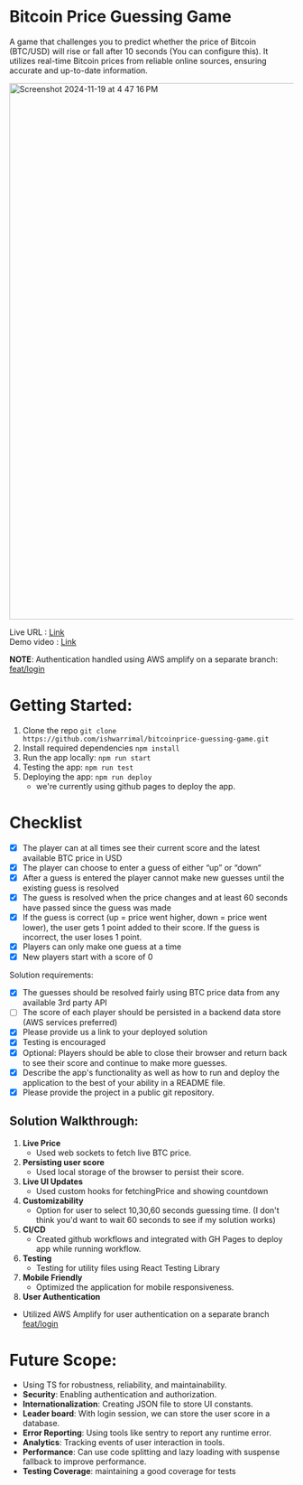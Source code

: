 # Bitcoin Price Guessing Game

A game that challenges you to predict whether the price of Bitcoin (BTC/USD) will rise or fall after 10 seconds (You can configure this). It utilizes real-time Bitcoin prices from reliable online sources, ensuring accurate and up-to-date information.

<img width="950" alt="Screenshot 2024-11-19 at 4 47 16 PM" src="https://github.com/user-attachments/assets/1a8538bf-f1bf-4343-8dc0-da569138e501">

Live URL : [Link](https://ishwarrimal.github.io/bitcoinprice-guessing-game/)  
Demo video : [Link](https://www.loom.com/share/ca8793fe389d4ea2a5b23edb89a3583a?sid=a55bb3e0-e330-4b61-a0e1-097d794b7c6f)

**NOTE**: Authentication handled using AWS amplify on a separate branch: [feat/login](https://github.com/ishwarrimal/bitcoinprice-guessing-game/tree/feat/login)

# Getting Started:
1. Clone the repo `git clone https://github.com/ishwarrimal/bitcoinprice-guessing-game.git`
2. Install required dependencies `npm install`
3. Run the app locally: `npm run start`
4. Testing the app: `npm run test`
5. Deploying the app: `npm run deploy`
    * we're currently using github pages to deploy the app.

# Checklist

- [x] The player can at all times see their current score and the latest available BTC price in USD
- [x] The player can choose to enter a guess of either “up” or “down“
- [x] After a guess is entered the player cannot make new guesses until the existing guess is resolved
- [x] The guess is resolved when the price changes and at least 60 seconds have passed since the guess was made
- [x] If the guess is correct (up = price went higher, down = price went lower), the user gets 1 point added to their score. If the guess is incorrect, the user loses 1 point.
- [x] Players can only make one guess at a time
- [x] New players start with a score of 0

Solution requirements:

- [x] The guesses should be resolved fairly using BTC price data from any available 3rd party API
- [ ] The score of each player should be persisted in a backend data store (AWS services preferred)
- [x] Please provide us a link to your deployed solution
- [x] Testing is encouraged
- [x] Optional: Players should be able to close their browser and return back to see their score and continue to make more guesses.
- [x] Describe the app's functionality as well as how to run and deploy the application to the best of your ability in a README file.
- [x] Please provide the project in a public git repository.

## Solution Walkthrough:
1. **Live Price**
   - Used web sockets to fetch live BTC price.
2. **Persisting user score**
   - Used local storage of the browser to persist their score.
3. **Live UI Updates**
   - Used custom hooks for fetchingPrice and showing countdown
4. **Customizability**
   - Option for user to select 10,30,60 seconds guessing time. (I don't think you'd want to wait 60 seconds to see if my solution works)
5. **CI/CD**
   - Created github workflows and integrated with GH Pages to deploy app while running workflow.
6. **Testing**
   - Testing for utility files using React Testing Library
7. **Mobile Friendly**
   - Optimized the application for mobile responsiveness.
8. **User Authentication**
  - Utilized AWS Amplify for user authentication on a separate branch [feat/login](https://github.com/ishwarrimal/bitcoinprice-guessing-game/tree/feat/login)


# Future Scope:
- Using TS for robustness, reliability, and maintainability.
- **Security**: Enabling authentication and authorization.
- **Internationalization**: Creating JSON file to store UI constants.
- **Leader board**: With login session, we can store the user score in a database.
- **Error Reporting**: Using tools like sentry to report any runtime error.
- **Analytics**: Tracking events of user interaction in tools.
- **Performance**: Can use code splitting and lazy loading with suspense fallback to improve performance.
- **Testing Coverage**: maintaining a good coverage for tests
